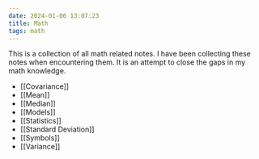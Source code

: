 ```yaml
---
date: 2024-01-06 13:07:23
title: Math
tags: math
---
```


This is a collection of all math related notes. I have been collecting these notes when encountering them. It is an attempt to close the gaps in my math knowledge.

- [[Covariance]]
- [[Mean]]
- [[Median]]
- [[Models]]
- [[Statistics]]
- [[Standard Deviation]]
- [[Symbols]]
- [[Variance]]
